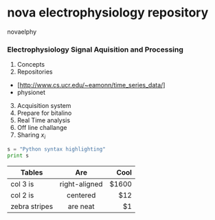 # nova electrophysiology repository

novaelphy 

### **Electrophysiology Signal Aquisition and Processing**

1. Concepts
2. Repositories 
 - [http://www.cs.ucr.edu/~eamonn/time_series_data/]
 - physionet 
3. Acquisition system 
4. Prepare for bitalino
5. Real Time analysis
6. Off line challange
7. Sharing $x_i$ 




```python
s = "Python syntax highlighting"
print s
```

| Tables        | Are           | Cool  |
| ------------- |:-------------:| -----:|
| col 3 is      | right-aligned | $1600 |
| col 2 is      | centered      |   $12 |
| zebra stripes | are neat      |    $1 |



